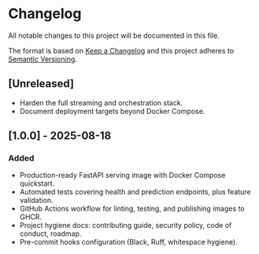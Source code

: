 # Changelog

All notable changes to this project will be documented in this file.

The format is based on [Keep a Changelog](https://keepachangelog.com/en/1.1.0/) and this project adheres to [Semantic Versioning](https://semver.org/spec/v2.0.0.html).

## [Unreleased]
- Harden the full streaming and orchestration stack.
- Document deployment targets beyond Docker Compose.

## [1.0.0] - 2025-08-18
### Added
- Production-ready FastAPI serving image with Docker Compose quickstart.
- Automated tests covering health and prediction endpoints, plus feature validation.
- GitHub Actions workflow for linting, testing, and publishing images to GHCR.
- Project hygiene docs: contributing guide, security policy, code of conduct, roadmap.
- Pre-commit hooks configuration (Black, Ruff, whitespace hygiene).
